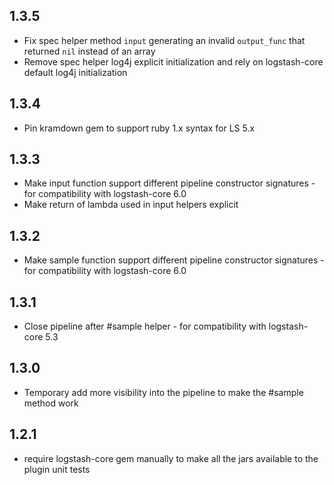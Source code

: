 ## 1.3.5
 - Fix spec helper method `input` generating an invalid `output_func` that returned `nil` instead of an array
 - Remove spec helper log4j explicit initialization and rely on logstash-core default log4j initialization

## 1.3.4
 - Pin kramdown gem to support ruby 1.x syntax for LS 5.x

## 1.3.3
 - Make input function support different pipeline constructor signatures - for compatibility with logstash-core 6.0
 - Make return of lambda used in input helpers explicit

## 1.3.2
 - Make sample function support different pipeline constructor signatures - for compatibility with logstash-core 6.0

## 1.3.1
 - Close pipeline after #sample helper - for compatibility with logstash-core 5.3

## 1.3.0
 - Temporary add more visibility into the pipeline to make the #sample method work

## 1.2.1
 - require logstash-core gem manually to make all the jars available to the plugin unit tests
